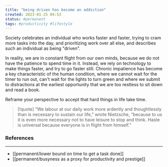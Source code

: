 ```yaml
---
title: "being driven has become an addiction"
created: 2023-01-25 04:53
status: #permanent
tags: #productivity #lifestyle 
---
```


Society celebrates an individual who works faster and faster, trying to cram more tasks into the day, and prioritizing work over all else, and describes such an individual as being "driven".

In reality, we are in constant flight from our own minds, because we do not have the patience to spend time in it. Instead, we rely on technology to make things faster, and try to go faster still.  Chronic impatience has become a key characteristic of the human condition, where we cannot wait for the timer to run out, can't wait for the lights to turn green and where we submit to distractions at the earliest opportunity that we are too restless to sit down and read a book.

Reframe your perspective to accept that hard things in life take time.

>[!quote] “We labour at our daily work more ardently and thoughtlessly than is necessary to sustain our life,” wrote Nietzsche, “because to us it is even more necessary not to have leisure to stop and think. Haste is universal because everyone is in flight from himself.”


### References
---
- [[permanent/lower bound on time to get a task done]]
- [[permanent/busyness as a proxy for productivity and prestige]]